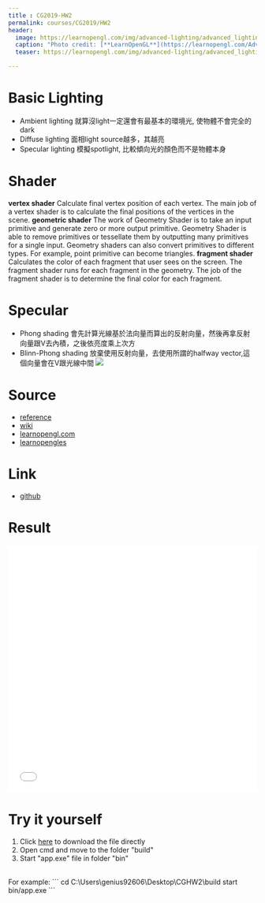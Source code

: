 ```yaml
---
title : CG2019-HW2
permalink: courses/CG2019/HW2
header:
  image: https://learnopengl.com/img/advanced-lighting/advanced_lighting_comparrison.png
  caption: "Photo credit: [**LearnOpenGL**](https://learnopengl.com/Advanced-Lighting/Advanced-Lighting)"
  teaser: https://learnopengl.com/img/advanced-lighting/advanced_lighting_comparrison.png

---
```





Basic Lighting
==
* Ambient lighting
就算沒light一定還會有最基本的環境光, 使物體不會完全的dark
* Diffuse lighting
面相light source越多，其越亮
* Specular lighting
模擬spotlight, 比較傾向光的顏色而不是物體本身

Shader
==
**vertex shader**
Calculate final vertex position of each vertex.  The main job of a vertex shader is to calculate the final positions of the vertices in the scene.
**geometric shader**
The work of Geometry Shader is to take an input primitive and generate zero or more output primitive.  Geometry Shader is able to remove primitives or tessellate them by outputting many primitives for a single input. Geometry shaders can also convert primitives to different types. For example, point primitive can become triangles.
**fragment shader**
Calculates the color of each fragment that user sees on the screen. The fragment shader runs for each fragment in the geometry. The job of the fragment shader is to determine the final color for each fragment.

Specular
==
* Phong shading
會先計算光線基於法向量而算出的反射向量，然後再拿反射向量跟V去內積，之後依亮度乘上次方
* Blinn-Phong shading
放棄使用反射向量，去使用所謂的halfway vector,這個向量會在V跟光線中間
![](https://i.imgur.com/Xd9SD0Y.png)

Source
==
* [reference](https://www.siggraph.org/education/materials/HyperGraph/illumin/specular_highlights/blinn_model_for_specular_reflect_1.htm)
* [wiki](https://www.wikiwand.com/en/Blinn%E2%80%93Phong_reflection_model)
* [learnopengl.com](https://learnopengl.com/Getting-started/Shaders)
* [learnopengles](https://www.learnopengles.com/tag/per-vertex-lighting/)

Link
==
* [github](https://github.com/genius92606/opengl-shading)


Result
===
<iframe src="/assets/courses/CG2019/HW2.mp4" style="width:100%; height:500px;" frameborder="0" allowfullscreen></iframe>

Try it yourself
===

1. Click [here](/assets/courses/CG2019/CGHW2.rar) to download the file directly
2. Open cmd and move to the folder "build"<br>
3. Start "app.exe" file in folder "bin" <br>
<br>
For example:
```
cd C:\Users\genius92606\Desktop\CGHW2\build
start bin/app.exe
```